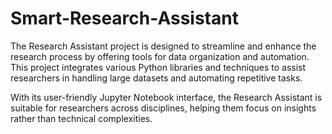 # Smart-Research-Assistant

The Research Assistant project is designed to streamline and enhance the research process by offering tools for data organization and automation. This project integrates various Python libraries and techniques to assist researchers in handling large datasets and automating repetitive tasks.

With its user-friendly Jupyter Notebook interface, the Research Assistant is suitable for researchers across disciplines, helping them focus on insights rather than technical complexities.
